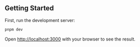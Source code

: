 ## Getting Started

First, run the development server:

```bash
pnpm dev
```

Open [http://localhost:3000](http://localhost:3000) with your browser to see the result.